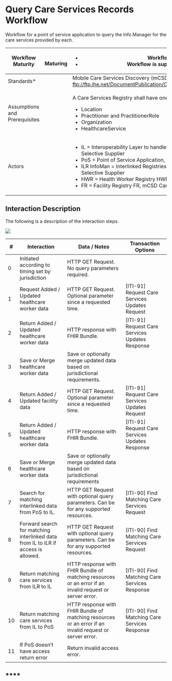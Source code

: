 # Query Care Services Records Workflow

Workflow for a point of service application to query the Info Manager for the care services provided by each.

| **Workflow Maturity**         | <p><img src="https://lh3.googleusercontent.com/5pqeaiKmzar1ArIa8oQG4D_pt1AUs6-4_d5KLJXFLpkp1PdN4eYtUD5YcMO0YNTHEH4OkUp5Jom_Gy56jgz-2o5kGTV9QtIBtg79TYH2wWecLI6PzT4uXwuBlbBKPagbDw" alt=""></p><p>  <strong>Maturing</strong></p> | <p></p><ul><li>Workflow is defined and ARB Approved</li><li>Workflow is supported by emerging IHE mCSD standard</li></ul>                                                                                                                                                                                                                                                                                                                                                                             |
| ----------------------------- | -------------------------------------------------------------------------------------------------------------------------------------------------------------------------------------------------------------------------------- | ----------------------------------------------------------------------------------------------------------------------------------------------------------------------------------------------------------------------------------------------------------------------------------------------------------------------------------------------------------------------------------------------------------------------------------------------------------------------------------------------------- |
| Standards\*                   |                                                                                                                                                                                                                                  | Mobile Care Services Discovery (mCSD): ftp://ftp.ihe.net/DocumentPublication/CurrentPublished/ITInfrastructure/IHE\_ITI\_Suppl\_mCSD.pdf                                                                                                                                                                                                                                                                                                                                                              |
| Assumptions and Prerequisites |                                                                                                                                                                                                                                  | <p></p><p>A Care Services Registry shall have one or more of the following resources:</p><ul><li>Location</li><li>Practitioner and PractitionerRole</li><li>Organization</li><li>HealthcareService</li></ul>                                                                                                                                                                                                                                                                                          |
| Actors                        |                                                                                                                                                                                                                                  | <p></p><ul><li>IL = Interoperability Layer to handle data governance and security issues, mCSD Care Services Selective Supplier</li><li>PoS = Point of Service Application, mCSD Care Services Selective Consumer</li><li>ILR InfoMan = Interlinked Registries mCSD Care Services Update Consumer and Care Services Selective Supplier</li><li>HWR =  Health Worker Registry HWR, mCSD Care Services Update Supplier</li><li>FR =  Facility Registry FR, mCSD Care Services Update Supplier</li></ul> |

## **Interaction Description**&#x20;

The following is a description of the interaction steps.

![](https://lh4.googleusercontent.com/iVCaCslsAsJcMknAmDxB5EZCywa0jMwt4FlxRHWXexw7S1jkKo5VwwipBh8ZkvkLsjQ3ivOjhrXYgrpE5L89XqYucK-9tgXIDHS4l3eTntlLbwjFRZVu4ayrePi44iupWg)

| **#** | **Interaction**                                                                   | **Data / Notes**                                                                                        | **Transaction Options**                          |
| ----- | --------------------------------------------------------------------------------- | ------------------------------------------------------------------------------------------------------- | ------------------------------------------------ |
| 0     | Initiated according to timing set by jurisdiction                                 | HTTP GET Request.  No query parameters required.                                                        |                                                  |
| 1     | Request Added / Updated healthcare worker data                                    | HTTP GET Request.  Optional parameter since a requested time.                                           | \[ITI-91] Request Care Services Updates Request  |
| 2     | Return Added / Updated healthcare worker data                                     | HTTP response with FHIR Bundle.                                                                         | \[ITI-91] Request Care Services Updates Response |
| 3     | Save or Merge healthcare worker data                                              | Save or optionally merge updated data based on jurisdictional requirements.                             |                                                  |
| 4     | Return Added / Updated facility data                                              | HTTP GET Request.  Optional parameter since a requested time.                                           | \[ITI-91] Request Care Services Updates Request  |
| 5     | Return Added / Updated healthcare worker data                                     | HTTP response with FHIR Bundle.                                                                         | \[ITI-91] Request Care Services Updates Response |
| 6     | Save or Merge healthcare worker data                                              | Save or optionally merge updated data based on jurisdictional requirements                              |                                                  |
| 7     | Search for matching interlinked data from PoS to IL.                              | HTTP GET Request with optional query parameters.  Can be for any supported resources.                   | \[ITI-90] Find Matching Care Services Request    |
| 8     | Forward search for matching interlinked data from IL to ILR if access is allowed. | HTTP GET Request with optional query parameters.  Can be for any supported resources.                   | \[ITI-90] Find Matching Care Services Request    |
| 9     | Return matching care services from ILR to IL                                      | HTTP response with FHIR Bundle of matching resources or an error if an invalid request or server error. | \[ITI-90] Find Matching Care Services Response   |
| 10    | Return matching care services from IL to PoS                                      | HTTP response with FHIR Bundle of matching resources or an error if an invalid request or server error. | \[ITI-90] Find Matching Care Services Response   |
| 11    | If PoS doesn’t have access return error                                           | Return invalid access error.                                                                            |                                                  |

## ****
